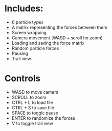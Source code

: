 # Includes:
* 6 particle types
* A matrix representing the forces between them
* Screen wrapping
* Camera movement (WASD + scroll for zoom)
* Loading and saving the force matrix
* Random particle forces
* Pausing
* Trail view

# Controls
* WASD to move camera
* SCROLL to zoom
* CTRL + L to load file
* CTRL + S to save file
* SPACE to toggle pause
* ENTER to randomize the forces
* V to toggle trail view
